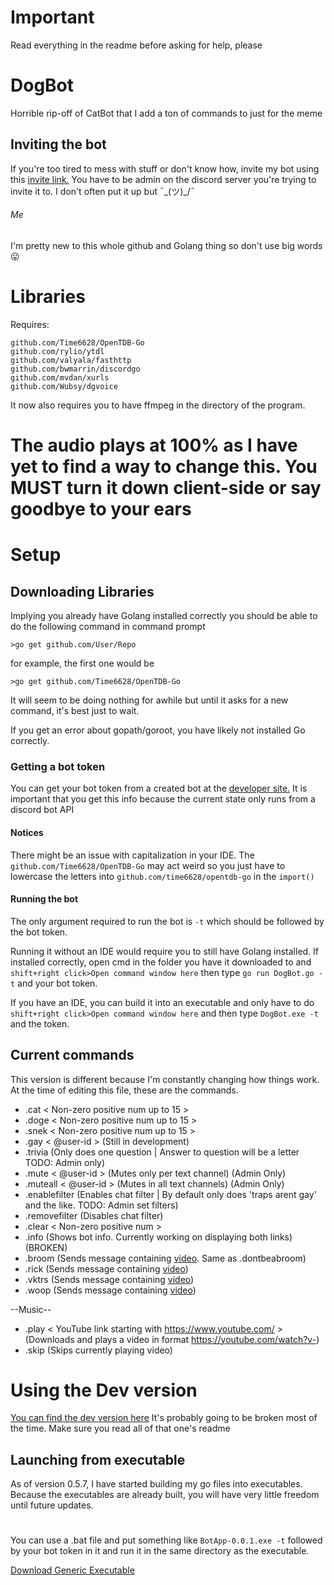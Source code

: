 # Important
Read everything in the readme before asking for help, please
# DogBot
Horrible rip-off of CatBot that I add a ton of commands to just for the meme
## Inviting the bot
If you're too tired to mess with stuff or don't know how, invite my bot using this [invite link.](https://discordapp.com/oauth2/authorize?client_id=269321947278606336&scope=bot&permissions=268446782) You have to be admin on the discord server you're trying to invite it to. I don't often put it up but ¯\_(ツ)_/¯

###### Me
I'm pretty new to this whole github and Golang thing so don't use big words :stuck_out_tongue:

# Libraries
Requires:
```
github.com/Time6628/OpenTDB-Go
github.com/rylio/ytdl
github.com/valyala/fasthttp
github.com/bwmarrin/discordgo
github.com/mvdan/xurls
github.com/Wubsy/dgvoice
```
It now also requires you to have ffmpeg in the directory of the program.
# The audio plays at 100% as I have yet to find a way to change this. You MUST turn it down client-side or say goodbye to your ears
# Setup
## Downloading Libraries
Implying you already have Golang installed correctly you should be able to do the following command in command prompt
```
>go get github.com/User/Repo
```
for example, the first one would be
```
>go get github.com/Time6628/OpenTDB-Go
```
It will seem to be doing nothing for awhile but until it asks for a new command, it's best just to wait.

If you get an error about gopath/goroot, you have likely not installed Go correctly.

### Getting a bot token
You can get your bot token from a created bot at the [developer site.](https://discordapp.com/developers/applications/me)
It is important that you get this info because the current state only runs from a discord bot API
#### Notices
There might be an issue with capitalization in your IDE. The `github.com/Time6628/OpenTDB-Go` may act weird so you just have to lowercase the letters into `github.com/time6628/opentdb-go` in the ```import()```

#### Running the bot
The only argument required to run the bot is `-t` which should be followed by the bot token.

Running it without an IDE would require you to still have Golang installed. If installed correctly, open cmd in the folder you have it downloaded to and `shift+right click>Open command window here` then type `go run DogBot.go -t` and your bot token.

If you have an IDE, you can build it into an executable and only have to do `shift+right click>Open command window here` and then type `DogBot.exe -t` and the token.

 ## Current commands
 This version is different because I'm constantly changing how things work. At the time of editing this file, these are the commands.
 - .cat < Non-zero positive num up to 15 >
 - .doge < Non-zero positive num up to 15 >
 - .snek < Non-zero positive num up to 15 >
 - .gay < @user-id > (Still in development)
 - .trivia (Only does one question | Answer to question will be a letter TODO: Admin only)
 - .mute < @user-id > (Mutes only per text channel) (Admin Only)
 - .muteall < @user-id > (Mutes in all text channels) (Admin Only) 
 - .enablefilter (Enables chat filter | By default only does 'traps arent gay' and the like. TODO: Admin set filters)
 - .removefilter (Disables chat filter)
 - .clear < Non-zero positive num >
 - .info (Shows bot info. Currently working on displaying both links) (BROKEN)
 - .broom (Sends message containing [video](https://youtu.be/sSPIMgtcQnU). Same as .dontbeabroom)
 - .rick (Sends message containing [video](https://www.youtube.com/watch?v=dQw4w9WgXcQ))
 - .vktrs (Sends message containing [video](https://www.youtube.com/watch?v=Iwuy4hHO3YQ))
 - .woop (Sends message containing [video](https://www.youtube.com/watch?v=k1Oom5r-cWY))
 
 --Music--
 
 - .play < YouTube link starting with https://www.youtube.com/ > (Downloads and plays a video in format https://youtube.com/watch?v-) 
 - .skip (Skips currently playing video)
  
# Using the Dev version
[You can find the dev version here](https://github.com/Wubsy/DogBot/tree/dev)
It's probably going to be broken most of the time. Make sure you read all of that one's readme

## Launching from executable
As of version 0.5.7, I have started building my go files into executables. Because the executables are already built, you will have very little freedom until future updates. 
#
You can use a .bat file and put something like `BotApp-0.0.1.exe -t` followed by your bot token in it and run it in the same directory as the executable. 

[Download Generic Executable](http://willbusby.us/downloads/)
